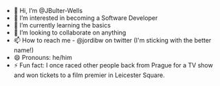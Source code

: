- 👋 Hi, I’m @JBulter-Wells
- 👀 I’m interested in becoming a Software Developer
- 🌱 I’m currently learning the basics
- 💞️ I’m looking to collaborate on anything
- 📫 How to reach me - @jordibw on twitter (I'm sticking with the better name!)
- 😄 Pronouns: he/him
- ⚡ Fun fact: I once raced other people back from Prague for a TV show and won tickets to a film premier in Leicester Square.

<!---
JBulter-Wells/JBulter-Wells is a ✨ special ✨ repository because its `README.md` (this file) appears on your GitHub profile.
You can click the Preview link to take a look at your changes.
--->
